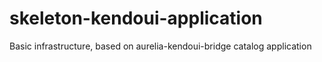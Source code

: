 # skeleton-kendoui-application

Basic infrastructure, based on aurelia-kendoui-bridge catalog application
